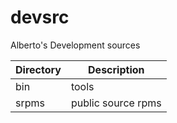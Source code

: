 # devsrc

Alberto's Development sources

Directory | Description
--------- | -----------
bin       | tools
srpms     | public source rpms


